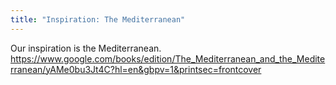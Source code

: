 ```yaml
---
title: "Inspiration: The Mediterranean"
---
```


Our inspiration is the Mediterranean.
https://www.google.com/books/edition/The_Mediterranean_and_the_Mediterranean/yAMe0bu3Jt4C?hl=en&gbpv=1&printsec=frontcover